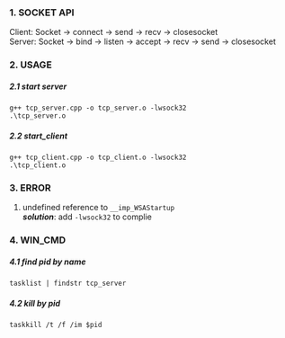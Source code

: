 ### 1. SOCKET API
Client: Socket -> connect -> send -> recv -> closesocket <br>
Server: Socket -> bind -> listen -> accept -> recv -> send -> closesocket


### 2. USAGE
##### 2.1 start server
`g++ tcp_server.cpp -o tcp_server.o -lwsock32` <br>
`.\tcp_server.o`

##### 2.2 start_client
`g++ tcp_client.cpp -o tcp_client.o -lwsock32` <br>
`.\tcp_client.o`

### 3. ERROR
1. undefined reference to `__imp_WSAStartup` <br>
**_solution_**:  add `-lwsock32`  to complie


### 4. WIN_CMD
##### 4.1 find pid by name
`tasklist | findstr tcp_server`
##### 4.2 kill by pid
`taskkill /t /f /im $pid`
